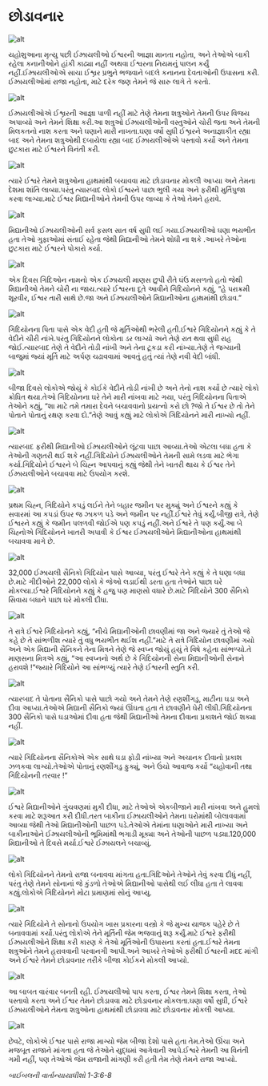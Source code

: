 # છોડાવનાર

![alt](https://cdn.door43.org/obs/jpg/360px/obs-en-16-01.jpg)

યહોશુઆના મૃત્યુ પછી ઈઝ્રાયલીઓ ઈશ્વરની આજ્ઞા માનતા નહોતા, અને તેઓએ બાકી રહેલા કનાનીઓને હાંકી કાઢ્યા નહીં અથવા ઈશ્વરના નિયમનું પાલન કર્યું નહીં.ઈઝ્રાયલીઓએ સાચા ઈશ્વ્રર પ્રભુને ભજવાને બદલે કનાનના દેવતાઓની ઉપાસના કરી. ઈઝ્રાયલીઓમાં રાજા નહોતા, માટે દરેક જણ તેમને જે સારુ લાગે તે કરતો.

![alt](https://cdn.door43.org/obs/jpg/360px/obs-en-16-02.jpg)

ઈઝ્રાયલીઓએ ઈશ્વ્રરની આજ્ઞા પાળી નહીં માટે તેણે તેમના શત્રુઓને તેમની ઉપર વિજય અપાવ્યો અને તેમને શિક્ષા કરી.આ શત્રુઓ ઈઝ્રાયલીઓની વસ્તુઓને ચોરી જતા અને તેમની મિલકતનો નાશ કરતા અને ઘણાને મારી નાખતા.ઘણા વર્ષો સુધી ઈશ્વ્રરને અનાજ્ઞાકીત રહ્યા બાદ અને તેમના શત્રુઓથી દબાયેલા રહ્યા બાદ ઈઝ્રાયલીઓએ પસ્તાવો કર્યો અને તેમના છુટકારા માટે ઈશ્વરને વિનંતી કરી.

![alt](https://cdn.door43.org/obs/jpg/360px/obs-en-16-03.jpg)

ત્યારે ઈશ્વરે તેમને શત્રુઓના હાથમાંથી બચાવવા માટે  છોડાવનાર મોકલી આપ્યા અને તેમના દેશમા શાંતિ લાવ્યા.પરંતુ ત્યારબાદ લોકો ઈશ્વરને પાછા ભુલી ગયા અને ફરીથી મુર્તિપુજા કરવા લાગ્યા.માટે ઈશ્વર મિદ્યાનીઓને તેમની ઉપર લાવ્યા કે તેઓ તેમને હરાવે. 

![alt](https://cdn.door43.org/obs/jpg/360px/obs-en-16-04.jpg)

મિદ્યાનીઓ ઈઝ્રાયલીઓની સર્વ ફસલ સાત વર્ષ સુધી લઈ ગયા.ઈઝ્રાયલીઓ ઘણા ભયભીત હતા તેઓ ગુફાઓમાં સંતાઈ રહેતા જેથી મિદ્યાનીઓ તેમને શોધી ના શકે .આખરે તેઓના છુટકારા માટે ઈશ્વરને પોકારો કર્યા.

![alt](https://cdn.door43.org/obs/jpg/360px/obs-en-16-05.jpg)

એક દિવસ ગિદિઓન નામનો એક ઈઝ્રાયલી માણસ છુપી રીતે ઘંઉ મસળતો હતો જેથી મિદ્યાનીઓ તેમને ચોરી ના જાય.ત્યારે ઈશ્વરના દૂતે આવીને ગિદિયોનને કહ્યું, “હે પરાક્રમી શૂરવીર, ઈશ્વર તારી સાથે છે.જા અને ઈઝ્રાયલીઓને મિદ્યાનીઓના હાથમાંથી છોડાવ.”

![alt](https://cdn.door43.org/obs/jpg/360px/obs-en-16-06.jpg)

ગિદિયોનના પિતા પાસે એક વેદી હતી જે મૂર્તિઓથી ભરેલી હતી.ઈશ્વરે ગિદિયોનને કહ્યું કે તે વેદીને ચીરી નાંખે.પરંતુ ગિદિયોનને લોકોના ડર લાગ્યો અને તેણે રાત થવા સુધી રાહ જોઈ.ત્યારબાદ તેણે તે વેદીને તોડી નાંખી અને તેના ટૂકડા કરી નાંખ્યા.તેણે તે જગ્યાની બાજુમાં જ્યાં મૂર્તિ માટે અર્પણ ચઢાવવામાં આવતું હતું ત્યાં તેણે નવી વેદી બાંધી.

![alt](https://cdn.door43.org/obs/jpg/360px/obs-en-16-07.jpg)

બીજા દિવસે લોકોએ જોયું કે કોઈકે વેદીને તોડી નાંખી છે અને તેનો નાશ કર્યો છે ત્યારે લોકો ક્રોધિત થયા.તેઓ ગિદિયોનના ઘરે તેને મારી નાંખવા માટે ગયા, પરંતુ ગિદિયોનના પિતાએ તેઓને કહ્યું, “શા માટે તમે તમારા દેવને બચાવવાનો પ્રયત્નો કરો છો ?જો તે ઈશ્વર છે તો તેને પોતાને પોતાનું રક્ષણ કરવા દો.”તેણે આવું કહ્યું માટે લોકોએ ગિદિયોનને મારી નાખ્યો નહીં.

![alt](https://cdn.door43.org/obs/jpg/360px/obs-en-16-08.jpg)

ત્યારબાદ ફરીથી મિદ્યાનીઓ ઈઝ્રાયલીઓને લૂંટવા પાછા આવ્યા.તેઓ એટલા બધા હતા કે તેઓની ગણતરી થઈ શકે નહીં.ગિદિયોને ઈઝ્રાયલીઓને તેમની સામે લડવા માટે ભેગા કર્યા.ગિદિયોને ઈશ્વરને બે ચિહ્ન આપવાનું કહ્યું જેથી તેને ખાતરી થાય કે ઈશ્વર તેને ઈઝ્રાયલીઓને બચાવવા માટે ઉપયોગ કરશે.

![alt](https://cdn.door43.org/obs/jpg/360px/obs-en-16-09.jpg)

પ્રથમ ચિહ્ન, ગિદિયોને કપડું લઈને તેને બહાર જમીન પર મુક્યું અને ઈશ્વરને કહ્યું કે સવારમાં આ કપડાં ઉપર જ ઝાકળ પડે અને જમીન પર નહીં.ઈશ્વરે તેવું કર્યું.બીજી રાત્રે, તેણે ઈશ્વરને કહ્યું કે જમીન પલળવી જોઈએ પણ કપડું નહીં.અને ઈશ્વરે તે પણ કર્યું.આ બે ચિહ્નોએ ગિદિયોનને ખાતરી અપાવી કે ઈશ્વર ઈઝ્રાયલીઓને મિદ્યાનીઓના હાથમાંથી બચાવવા માગે છે.

![alt](https://cdn.door43.org/obs/jpg/360px/obs-en-16-10.jpg)

32,000 ઈઝ્રાયલી સૈનિકો ગિદિયોન પાસે આવ્યા, પરંતુ ઈશ્વરે તેને કહ્યું કે તે ઘણા બધા છે.માટે ગીદીઓને 22,000 લોકો કે જેઓ લડાઈથી ડરતા હતા તેઓને પાછા ઘરે મોકલ્યા.ઈશ્વરે ગિદિયોનને કહ્યું કે હજુ પણ માણસો વધારે છે.માટે ગિદિયોને 300 સૈનિકો સિવાય બધાને પાછા ઘરે મોકલી દીધા.

![alt](https://cdn.door43.org/obs/jpg/360px/obs-en-16-11.jpg)

તે રાત્રે ઈશ્વરે ગિદિયોનને કહ્યું, “નીચે મિદ્યાનીઓની છાવણીમાં જા અને જ્યારે તું તેઓ જે કહે છે તે સાંભળીશ ત્યારે તું વધુ ભયભીત થઈશ નહીં.”માટે તે રાત્રે ગિદિયોન છાવણીમાં ગયો અને એક મિદ્યાની સૈનિકને તેના મિત્રને તેણે જે સ્વપ્ન જોયું હયું તે વિષે કહેતા સાંભળ્યો.તે માણસના મિત્રએ કહ્યું, “આ સ્વપ્નનો અર્થ છે કે ગિદિયોનની સેના મિદ્યાનીઓની સેનાને હરાવશે !”જ્યારે ગિદિયોને આ સાંભળ્યું ત્યારે તેણે ઈશ્વરની સ્તુતિ કરી.

![alt](https://cdn.door43.org/obs/jpg/360px/obs-en-16-12.jpg)

ત્યારબાદ તે પોતાના સૈનિકો પાસે પાછો ગયો અને તેમને તેણે રણશીંગડુ, માટીના ઘડા અને દીવા આપ્યા.તેઓએ મિદ્યાની સૈનિકો જ્યાં ઊંઘતા હતા તે છાવણીને ઘેરી લીધી.ગિદિયોનના 300 સૈનિકો પાસે ઘડાઓમાં દીવા હતા જેથી મિદ્યાનીઓ તેમના દીવાના પ્રકાશને જોઈ શક્યા નહીં.

![alt](https://cdn.door43.org/obs/jpg/360px/obs-en-16-13.jpg)

ત્યારે ગિદિયોનના સૈનિકોએ એક સાથે ઘડા ફોડી નાંખ્યા અને અચાનક દીવાનો પ્રકાશ ઝળકવા લાગ્યો.તેઓએ પોતાનું રણશીંગડુ ફુક્યું, અને ઉંચો આવાજ કર્યો “યહોવાની તથા ગિદિયોનની તરવાર !”

![alt](https://cdn.door43.org/obs/jpg/360px/obs-en-16-14.jpg)

ઈશ્વરે મિદ્યાનીઓને ગુંચવણમાં મુકી દીધા, માટે તેઓએ એકબીજાને મારી નાંખવા અને હુમલો કરવા માટે શરૂઆત કરી દીધી.તરત બાકીના ઈઝ્રાયલીઓને તેમના ઘરોમાંથી બોલાવવામાં આવ્યા જેથી તેઓ મિદ્યાનીઓની પાછળ પડે.તેઓએ તેમાંના ઘણાઓને મારી નાખ્યા અને બાકીનાઓને ઈઝ્રાયલીઓની ભૂમિમાંથી ભગાડી મૂક્યા અને તેઓની પાછળ પડ્યા.120,000 મિદ્યાનીઓ તે દિવસે મર્યા.ઈશ્વરે ઈઝ્રાયલને બચાવ્યું.

![alt](https://cdn.door43.org/obs/jpg/360px/obs-en-16-15.jpg)

લોકો ગિદિયોનને તેમનો રાજા બનાવવા માંગતા હતા.ગિદિઓને તેઓને તેવું કરવા દીધું નહીં, પરંતુ તેણે તેમને સોનાનાં જે કુંડળો તેઓએ મિદ્યાનીઓ પાસેથી લઈ લીધા હતા તે લાવવા કહ્યું.લોકોએ ગિદિયોનને મોટા પ્રમાણમાં સોનું આપ્યુ.

![alt](https://cdn.door43.org/obs/jpg/360px/obs-en-16-16.jpg)

ત્યારે ગિદિયોને તે સોનાનો ઉપયોગ ખાસ પ્રકારના વસ્ત્રો કે જે મુખ્ય યાજક પહેરે છે તે બનાવવામાં કર્યો.પરંતુ લોકોએ તેને મૂર્તિની જેમ ભજવાનું શરૂ કર્યું.માટે ઈશ્વરે ફરીથી ઈઝ્રાયલીઓને શિક્ષા કરી કારણ કે તેઓ મૂર્તિઓની ઉપાસના કરતાં હતા.ઈશ્વરે તેમના શત્રુઓને તેમને હરાવવાની  પરવાનગી આપી.અને આખરે તેઓએ ફરીથી ઈશ્વરની મદદ માંગી અને ઈશ્વરે તેમને છોડાવનાર તરીકે બીજા કોઈકને મોકલી આપ્યો.

![alt](https://cdn.door43.org/obs/jpg/360px/obs-en-16-17.jpg)

આ બાબત વારંવાર બનતી રહી. ઈઝ્રાયલીઓ પાપ કરતા, ઈશ્વર તેમને શિક્ષા કરતા, તેઓ પસ્તાવો કરતા અને ઈશ્વર તેમને છોડાવવા માટે છોડાવનાર મોકલતા.ઘણા વર્ષો સુધી, ઈશ્વરે ઈઝ્રાયલીઓને તેમના શત્રુઓના હાથમાંથી છોડાવવા માટે છોડાવનાર મોકલી આપ્યા.

![alt](https://cdn.door43.org/obs/jpg/360px/obs-en-16-18.jpg)

છેવટે, લોકોએ ઈશ્વર પાસે રાજા માગ્યો જેમ બીજા દેશો પાસે હતા તેમ.તેઓ ઊંચા અને મજબૂત રાજાને માંગતા હતા જે તેઓને યુદ્ધમાં આગેવાની આપે.ઈશ્વરે તેમની આ વિનંતી ગમી નહીં, પણ તેઓએ જેમ રાજાની માંગણી કરી હતી તેમ તેણે તેમને રાજા આપ્યો.

_બાઈબલની વાર્તાન્યાયાધીશો 1-3:6-8_